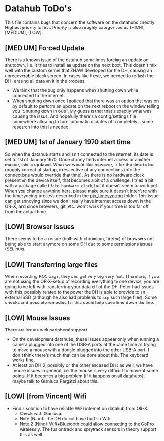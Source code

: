 # Datahub ToDo's
This file contains bugs that concern the software on the datahubs directly. Highest priority is first. Priority is also roughly categorized as [HIGH], [MEDIUM], [LOW].

## [MEDIUM] Forced Update
There is a known issue of the datahub sometimes forcing an update on shutdown, i.e. it tries to install an update on the next boot. This doesn't mix well with the custom kernel that ZHAW developed for the DH, causing an unrecoverable black screen. In cases like these, we needed to reflash the DH, erasing all data on it in the process.

- We think that the bug only happens when shutting down while connected to the internet.
- When shutting down once I noticed that there was an option that was on by default to perform an update on the next reboot on the window telling you "Shutting down in 60s". My guess is that that's exactly what was causing the issue. And hopefully there's a config/settings file somewhere allowing to turn automatic updates off completely... some research into this is needed.

## [MEDIUM] 1st of January 1970 start time
So when the datahub starts and isn't connected to the internet, its date is set to 1st of January 1970. Once chrony finds internet access or another master, this is updated. What we would like, however, is for the time to be roughly correct at startup, irrespective of any connections (ofc the connections would override that time). As there is no hardware clock present on the device itself, that becomes a bit of a challenge. I tried a bit with a package called `fake hardware clock`, but it doesn't seem to work yet. When you change anything here, please make sure it doesn't interfere with the timesyncing process described in the [ptp_timesyncing](../ptp_timesyncing/overview.md) folder. This issue can get annoying since we don't really have internet access down in the OR-X, and since browsers, git, etc. won't work if your time is too far off from the actual time.

## [LOW] Browser Issues
There seems to be an issue (both with chromium, firefox) of browsers not being able to start anymore on some DH due to some permissions issues (SELinux).

## [LOW] Transferring large files
When recording ROS bags, they can get very big very fast. Therefore, if you are not using the OR-X-setup of recording everything to one device, you are going to be left with transferring your data off of the DH. Peter had issues with this, possibly related to the power the DH is able to provide to an external SSD (although he also had problems to `scp` such large files). Some checks and possible remedies for this could help save time down the line. 

## [LOW] Mouse Issues
There are issues with peripheral support.
- On the development datahubs, these issues appear only when running a camera plugged into one of the USB-A ports at the same time as trying to move a mouse with a dongle plugged into the other USB-A port. I don't think there's much that can be done about this. The keyboard works fine.
- At least on DH 2, possibly on the other encased DHs as well, we have mouse issues in general, i.e. the mouse is very difficult to move at some points. If it becomes a big problem (if it happens on all datahubs), maybe talk to Gianluca Pargätzi about this.

## [LOW] [from Vincent] Wifi    
- Find a solution to have reliable WiFi internet on datahub from OR-X.   
    - Check with Gianluca.
    - Note (Nino): The DH do not have built-in Wifi.
    - Note 2 (Nino): Wifi+Bluetooth could allow connecting to the GoPro wirelessly. The fusiontrack and sprytrack sensors in theory support this as well.